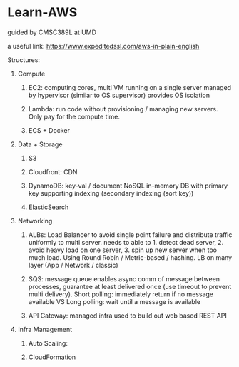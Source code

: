 # Learn-AWS
guided by CMSC389L at UMD

a useful link: https://www.expeditedssl.com/aws-in-plain-english

Structures:
1. Compute
    1. EC2: computing cores, multi VM running on a single server managed by hypervisor (similar to OS supervisor) provides OS isolation

    2. Lambda: run code without provisioning / managing new servers. Only pay for the compute time.

    3. ECS + Docker

2. Data + Storage
    1. S3 

    2. Cloudfront: CDN

    3. DynamoDB: key-val / document NoSQL in-memory DB with primary key supporting indexing (secondary indexing (sort key))

    4. ElasticSearch

3. Networking
    1. ALBs: Load Balancer to avoid single point failure and distribute traffic uniformly to multi server. needs to able to 1. detect dead server, 2. avoid heavy load on one server, 3. spin up new server when too much load. Using Round Robin / Metric-based / hashing. LB on many layer (App / Network / classic)

    2. SQS: message queue enables async comm of message between processes, guarantee at least delivered once (use timeout to prevent multi delivery). Short polling: immediately return if no message available VS Long polling: wait until a message is available 

    3. API Gateway: managed infra used to build out web based REST API

4. Infra Management
    1. Auto Scaling: 

    2. CloudFormation